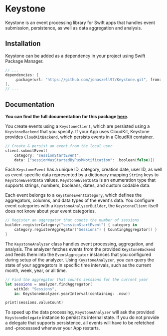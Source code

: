 # Keystone

Keystone is an event processing library for Swift apps that handles event submission, persistence, as well as data aggregation and analysis. 

## Installation

Keystone can be added as a dependency in your project using Swift Package Manager.

```swift
// ...
dependencies: [
    .package(url: "https://github.com/jonaszell97/Keystone.git", from: "0.1.0"),
],
// ...
```

## Documentation

**You can find the full documentation for this package [here](https://keystone.jonaszell.dev).**

You create events using a ``KeystoneClient``, which are persisted using a ``KeystoneBackend`` that you specify. If your App uses CloudKit, Keystone provides ``CloudKitBackend``, which persists events in a CloudKit container.

```swift
// Create & persist an event from the local user
client.submitEvent(
    category: "sessionStartEvent",
    data: ["sessionWasStartedByPushNotification": .boolean(false)])
```

Each ``KeystoneEvent`` has a unique ID, category, creation date, user ID, as well as event-specific data represented by a dictionary mapping `String` keys to ``KeystoneEventData`` values. `KeystoneEventData` is an enumeration type that supports strings, numbers, booleans, dates, and custom codable data. 

Each event belongs to a ``KeystoneEventCategory``, which defines the aggregators, columns, and data types of the event's data. You configure event categories with a ``KeystoneAnalyzerBuilder``, the `KeystoneClient` itself does not know about your event categories.

```swift
// Register an aggregator that counts the number of sessions
builder.registerCategory("sessionStartEvent") { category in
    category.registerAggregator("Sessions") { CountingAggregator() }
}
```

The ``KeystoneAnalyzer`` class handles event processing, aggregation, and analysis. The analyzer fetches events from the provided `KeystoneBackend` and feeds them into the ``EventAggregator`` instances that you configured during setup of the analyzer. Using `KeystoneAnalyzer`, you can query the state of your aggregators in specific time intervals, such as the current month, week, year, or all time.

```swift
// Find the aggregator that counts sessions for the current year
let sessions = analyzer.findAggregator(
    withId: "Sessions", 
    in: KeystoneAnalyzer.yearInterval(containing: .now))

print(sessions.valueCount)
```

To speed up the data processing, `KeystoneAnalyzer` will ask the provided ``KeystoneDelegate`` instance to persist its internal state. If you do not provide a delegate that supports persistence, all events will have to be refetched and -processsed whenever your App restarts.
